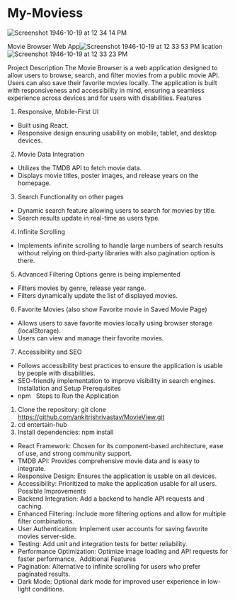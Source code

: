 # My-Moviess

![Screenshot 1946-10-19 at 12 34 14 PM](https://github.com/user-attachments/assets/c9c2565a-b057-48b9-929b-7b80f30c22fd)

Movie Browser Web App![Screenshot 1946-10-19 at 12 33 53 PM](https://github.com/user-attachments/assets/ca663f61-73bd-487f-aee4-44e3b48490c9)
lication![Screenshot 1946-10-19 at 12 33 23 PM](https://github.com/user-attachments/assets/fefb36ad-0892-4b2f-a552-e03c130a8a1a)

Project Description
The Movie Browser is a web application designed to allow users to browse, search, and filter movies from a public movie API. Users can also save their favorite movies locally. The application is built with responsiveness and accessibility in mind, ensuring a seamless experience across devices and for users with disabilities.
Features
1. Responsive, Mobile-First UI
* Built using React. 
* Responsive design ensuring usability on mobile, tablet, and desktop devices. 
2. Movie Data Integration
* Utilizes the TMDB API to fetch movie data. 
* Displays movie titles, poster images, and release years on the homepage. 
3. Search Functionality on other pages
* Dynamic search feature allowing users to search for movies by title. 
* Search results update in real-time as users type. 
4. Infinite Scrolling
* Implements infinite scrolling to handle large numbers of search results without relying on third-party libraries with also pagination option is there. 
5. Advanced Filtering Options genre is being implemented
* Filters movies by genre, release year range. 
* Filters dynamically update the list of displayed movies. 
6. Favorite Movies (also show Favorite movie in Saved Movie Page)
* Allows users to save favorite movies locally using browser storage (localStorage). 
* Users can view and manage their favorite movies. 
7. Accessibility and SEO
* Follows accessibility best practices to ensure the application is usable by people with disabilities. 
* SEO-friendly implementation to improve visibility in search engines. 
Installation and Setup
Prerequisites
* npm  
Steps to Run the Application
1. Clone the repository: git clone  https://github.com/ankitrjshrivastav/MovieView.git
2. cd entertain-hub
3. Install dependencies: npm install
   
* React Framework: Chosen for its component-based architecture, ease of use, and strong community support. 
* TMDB API: Provides comprehensive movie data and is easy to integrate. 
* Responsive Design: Ensures the application is usable on all devices. 
* Accessibility: Prioritized to make the application usable for all users. 
Possible Improvements
* Backend Integration: Add a backend to handle API requests and caching. 
* Enhanced Filtering: Include more filtering options and allow for multiple filter combinations. 
* User Authentication: Implement user accounts for saving favorite movies server-side. 
* Testing: Add unit and integration tests for better reliability. 
* Performance Optimization: Optimize image loading and API requests for faster performance. 
Additional Features
* Pagination: Alternative to infinite scrolling for users who prefer paginated results. 
* Dark Mode: Optional dark mode for improved user experience in low-light conditions.
